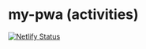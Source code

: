 # my-pwa (activities)

[![Netlify Status](https://api.netlify.com/api/v1/badges/06f66745-fc4a-4993-a689-adb1a53601ea/deploy-status)](https://app.netlify.com/sites/inspiring-northcutt-79e34e/deploys)